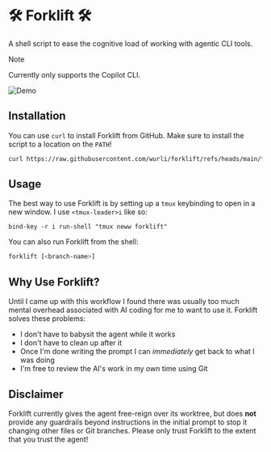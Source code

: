 # 🛠️ Forklift 🛠️

A shell script to ease the cognitive load of working with agentic CLI tools.

> [!NOTE]
> Currently only supports the Copilot CLI.

![Demo](https://github.com/user-attachments/assets/b8bedb2d-8949-4455-b6bc-981f9f4fa8b0)

## Installation
You can use `curl` to install Forklift from GitHub. Make sure to install the
script to a location on the `PATH`!

``` sh
curl https://raw.githubusercontent.com/wurli/forklift/refs/heads/main/forklift -o "$HOME/.local/bin/forklift"
```

## Usage
The best way to use Forklift is by setting up a `tmux` keybinding to open in a
new window. I use `<tmux-leader>i` like so:

``` tmux
bind-key -r i run-shell "tmux neww forklift"
```

You can also run Forklift from the shell:
``` sh
forklift [<branch-name>]
```

## Why Use Forklift?

Until I came up with this workflow I found there was usually too much mental
overhead associated with AI coding for me to want to use it. Forklift solves
these problems:

-   I don't have to babysit the agent while it works
-   I don't have to clean up after it
-   Once I'm done writing the prompt I can _immediately_ get back to what I was
    doing
-   I'm free to review the AI's work in my own time using Git

## Disclaimer

Forklift currently gives the agent free-reign over its worktree, but does
**not** provide any guardrails beyond instructions in the initial prompt to
stop it changing other files or Git branches. Please only trust Forklift to the
extent that you trust the agent!
